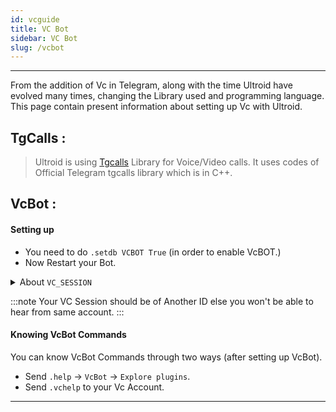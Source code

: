 ```yaml
---
id: vcguide
title: VC Bot
sidebar: VC Bot
slug: /vcbot
---
```


---

From the addition of Vc in Telegram, along with the time Ultroid have evolved many times, changing the Library used and programming language.
This page contain present information about setting up Vc with Ultroid.

## TgCalls :

> Ultroid is using [Tgcalls](https://github.com/MarshalX/Tgcalls) Library for Voice/Video calls. It uses codes of Official Telegram tgcalls library which is in C++.

## VcBot :

#### Setting up

- You need to do `.setdb VCBOT True` (in order to enable VcBOT.)
- Now Restart your Bot.

<details>
<summary>About <code>VC_SESSION</code></summary>

`VC_SESSION` is Database key used for storing String Session of another account which should be used for Vc Purpose. If not present, User's account will be used.

### Adding `VC_SESSION`

To Add `VC_SESSION`, First Go to ur Assistant Bot

- Send: `/start`
- Click: `Settings` >> `VC Song Bot` >> `VC Session`
- Send: VC Session (2nd Account)
- Restart your bot using `.restart`.

:::info
Shortcut :

- `.setdb VC_SESSION <session>`
- Restart your bot using `.restart`.
  :::

• Done Your `VC_SESSION` is added 😉

</details>

</ol></details>


:::note
Your VC Session should be of Another ID else you won't be able to hear from same account.
:::


#### Knowing **VcBot Commands**

You can know VcBot Commands through two ways (after setting up VcBot).

- Send `.help` -> `VcBot` -> `Explore plugins`.
- Send `.vchelp` to your Vc Account.

---
